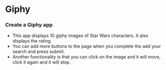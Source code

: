 # Giphy

### Create a Giphy app

- This app displays 10 giphy images of Star Wars characters. It also displays the rating.
- You can add more buttons to the page when you complete the add your search and press submit.
- Another functionality is that you can click on the image and it will move, click it again and it will stop.
